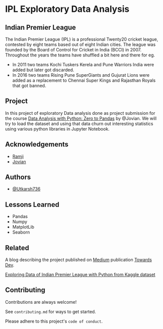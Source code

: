 
# IPL Exploratory Data Analysis

## Indian Premier League
The Indian Premier League (IPL) is a professional Twenty20 cricket league, contested by eight teams based out of eight Indian cities. The league was founded by the Board of Control for Cricket in India (BCCI) in 2007.
Throughout the years the teams have shuffled a bit here and there 
for eg. 
- In 2011 two teams Kochi Tuskers Kerela and Pune Warriors India were added but later got discarded.
- In 2016 two teams Rising Pune SuperGiants and Gujurat Lions were added as a replacement to Chennai Super Kings and Rajasthan Royals that got banned.

## Project
In this project of exploratory Data analysis done as project submission for the course [Data Analysis with Python: Zero to Pandas](zerotopandas.com) by @Jovian. We will try to load the dataset and using that data churn out interesting statistics using various python libraries in Jupyter Notebook.

## Acknowledgements

 - [Ramji](https://www.kaggle.com/ramjidoolla)
 - [Jovian](https://jovian.ai/)


## Authors

- [@Utkarsh736](https://github.com/Utkarsh736)


## Lessons Learned

- Pandas
- Numpy
- MatplotLib
- Seaborn


## Related

A blog describing the project published on [Medium](https://medium.com/) publication [Towards Dev](https://towardsdev.com/).

[Exploring Data of Indian Premier League with Python from Kaggle dataset](https://towardsdev.com/exploring-data-of-indian-premier-league-with-python-from-kaggle-dataset-c01dfe6a5595)


## Contributing

Contributions are always welcome!

See `contributing.md` for ways to get started.

Please adhere to this project's `code of conduct`.

